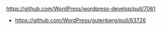 https://github.com/WordPress/wordpress-develop/pull/7061

-   https://github.com/WordPress/gutenberg/pull/63726
